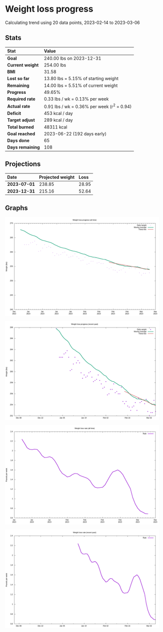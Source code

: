 # Weight loss progress

Calculating trend using 20 data points, 2023-02-14 to 2023-03-06

## Stats

Stat|Value
:-|:-
**Goal**|240.00 lbs on 2023-12-31
**Current weight**|254.00 lbs
**BMI**|31.58
**Lost so far**|13.80 lbs =  5.15% of starting weight
**Remaining**|14.00 lbs =  5.51% of current  weight
**Progress**|49.65%
**Required rate**|0.33 lbs / wk = 0.13% per week
**Actual rate**|0.91 lbs / wk = 0.36% per week  (r<sup>2</sup> = 0.94)
**Deficit**|453 kcal / day
**Target adjust**|289 kcal / day
**Total burned**|48311 kcal
**Goal reached**|2023-06-22 (192 days early)
**Days done**|65
**Days remaining**|108

## Projections

Date|Projected weight|Loss
:-|:-|:-
**2023-07-01**|238.85|28.95
**2023-12-31**|215.16|52.64

## Graphs

![](weight-graph-alltime.png)

![](weight-graph-recent.png)

![](rate-graph-alltime.png)

![](rate-graph-recent.png)
